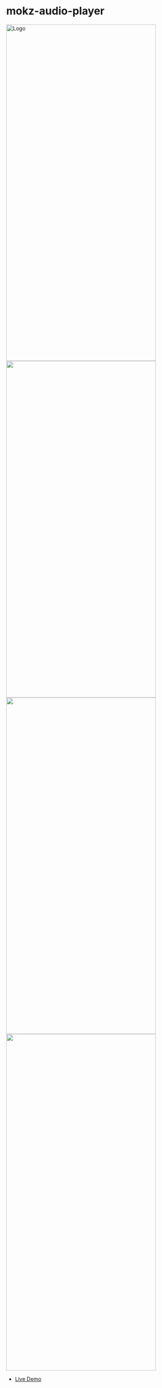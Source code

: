 # mokz-audio-player

<img src="https://mohammedshamseerpvofficial.github.io/host-images/image/mysellapp1.png" alt="Logo" width="400" height="900"> <img src="https://mohammedshamseerpvofficial.github.io/host-images/image/mysellapp2.png" width="400" height="900"/> <img src="https://mohammedshamseerpvofficial.github.io/host-images/image/mysellapp3.png" width="400" height="900"/> <img src="https://mohammedshamseerpvofficial.github.io/host-images/image/mysellap4.png" width="400" height="900"/>



- [Live Demo](https://mokz-player.netlify.app/#/)


